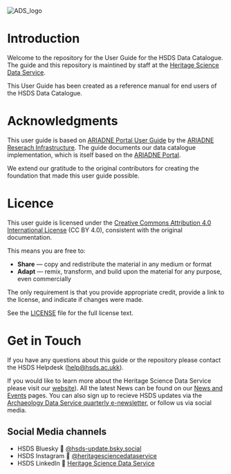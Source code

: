 ![ADS_logo](ads_logo_full.png)

# Introduction

Welcome to the repository for the User Guide for the HSDS Data Catalogue. The guide and this repository is maintined by staff at the [Heritage Science Data Service](https://hsds.ac.uk/).

This User Guide has been created as a reference manual for end users of the HSDS Data Catalogue. 

# Acknowledgments

This user guide is based on [ARIADNE Portal User Guide](https://github.com/ARIADNE-Infrastructure/docs) by the [ARIADNE Reserach Infrastructure](https://www.ariadne-research-infrastructure.eu/). The guide documents our data catalogue implementation, which is itself based on the [ARIADNE Portal](https://portal.ariadne-infrastructure.eu/).

We extend our gratitude to the original contributors for creating the foundation that made this user guide possible.

# Licence

This user guide is licensed under the [Creative Commons Attribution 4.0 International License](https://creativecommons.org/licenses/by/4.0/) (CC BY 4.0), consistent with the original documentation.

This means you are free to:
- **Share** — copy and redistribute the material in any medium or format
- **Adapt** — remix, transform, and build upon the material for any purpose, even commercially

The only requirement is that you provide appropriate credit, provide a link to the license, and indicate if changes were made.

See the [LICENSE](LICENSE.md) file for the full license text.

# Get in Touch

If you have any questions about this guide or the repository please contact the HSDS Helpdesk (help@hsds.ac.ukk).

If you would like to learn more about the Heritage Science Data Service please visit our [website](https://hsds.ac.uk/)). All the latest News can be found on our [News and Events](https://hsds.ac.uk/news-event/) pages. You can also sign up to recieve HSDS updates via the [Archaeology Data Service quarterly e-newsletter](https://archaeologydataservice.ac.uk/news-events/signup-ads-newsletter/), or follow us via social media.

## Social Media channels

* HSDS Bluesky :butterfly: [@hsds-update.bsky.social](https://bsky.app/profile/hsds-update.bsky.social)
* HSDS Instagram :star2: [@heritagesciencedataservice](https://www.instagram.com/heritagescience_dataservice/)
* HSDS LinkedIn :link: [Heritage Science Data Service](https://www.linkedin.com/company/heritage-science-data-service)

